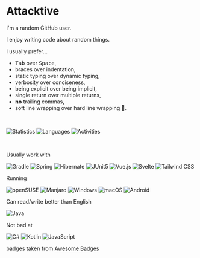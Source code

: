 # Attacktive

I'm a random GitHub user.

I enjoy writing code about random things.

I usually prefer...
- <kbd>Tab</kbd> over <kbd>Space</kbd>,
- braces over indentation,
- static typing over dynamic typing,
- verbosity over conciseness,
- being explicit over being implicit,
- single return over multiple returns,
- **no** trailing commas,
- soft line wrapping over hard line wrapping 💢.

<br>

![Statistics](https://raw.githubusercontent.com/Attacktive/github-stats/master/generated/overview.svg "Statistics")
![Languages](https://raw.githubusercontent.com/Attacktive/github-stats/master/generated/languages.svg "Languages")
![Activities](https://github-profile-summary-cards.vercel.app/api/cards/profile-details?username=Attacktive&theme=vue "Activities")

<br>

Usually work with

![Gradle](https://img.shields.io/badge/gradle-02303A?style=for-the-badge&logo=gradle&logoColor=white "Gradle")
![Spring](https://img.shields.io/badge/Spring-6DB33F?style=for-the-badge&logo=spring&logoColor=white "Spring")
![Hibernate](https://img.shields.io/badge/Hibernate-59666C?style=for-the-badge&logo=Hibernate&logoColor=white)
![JUnit5](https://img.shields.io/badge/Junit5-25A162?style=for-the-badge&logo=junit5&logoColor=white "JUnit5")
![Vue.js](https://img.shields.io/badge/Vue.js-35495E?style=for-the-badge&logo=vuedotjs&logoColor=4FC08D "Vue.js")
![Svelte](https://img.shields.io/badge/Svelte-4A4A55?style=for-the-badge&logo=svelte&logoColor=FF3E00)
![Tailwind CSS](https://img.shields.io/badge/Tailwind_CSS-38B2AC?style=for-the-badge&logo=tailwind-css&logoColor=white)

Running

![openSUSE](https://img.shields.io/badge/SUSE-0C322C?style=for-the-badge&logo=SUSE&logoColor=white)
![Manjaro](	https://img.shields.io/badge/manjaro-35BF5C?style=for-the-badge&logo=manjaro&logoColor=white)
![Windows](https://img.shields.io/badge/Windows-0078D6?style=for-the-badge&logo=windows&logoColor=white "Windows")
![macOS](https://img.shields.io/badge/mac%20os-000000?style=for-the-badge&logo=apple&logoColor=white)
![Android](https://img.shields.io/badge/Android-3DDC84?style=for-the-badge&logo=android&logoColor=white "Android")

Can read/write better than English

![Java](https://img.shields.io/badge/Java-ED8B00?style=for-the-badge&logo=java&logoColor=white "Java")

Not bad at

![C#](https://img.shields.io/badge/C%23-239120?style=for-the-badge&logo=c-sharp&logoColor=white "C#")
![Kotlin](https://img.shields.io/badge/Kotlin-0095D5?&style=for-the-badge&logo=kotlin&logoColor=white "Kotlin")
![JavaScript](https://img.shields.io/badge/JavaScript-323330?style=for-the-badge&logo=javascript&logoColor=F7DF1E "JavaScript")

badges taken from [Awesome Badges](https://dev.to/envoy_/150-badges-for-github-pnk)
